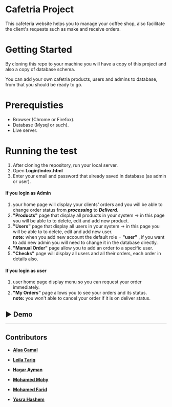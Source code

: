 # Cafetria Project

This cafeteria website helps you to manage your coffee shop, also facilitate the client's requests such as make and receive orders.

# Getting Started

By cloning this repo to your machine you will have a copy of this project and also a copy of database schema.

You can add your own cafetria products, users and admins to database, from that you should be ready to go.

# Prerequisties

- Browser (Chrome or Firefox).
- Database (Mysql or such).
- Live server.

# Running the test

1. After cloning the repository, run your local server.<br />
2. Open **Login/index.html** <br />
3. Enter your email and password that already saved in database (as admin or user).

#### If you login as Admin

1.  your home page will display your clients' orders and you will be able to change order status from **_processing_** to **_Deliverd_**.<br />
2.  **"Products"** page that display all products in your system -> in this page you will be able to to delete, edit and add new product.<br />
3.  **"Users"** page that display all users in your system -> in this page you will be able to to delete, edit and add new user.<br />
    **note:** when you add new account the default role = **"user"** , if you want to add new admin you will need to change it in the database directly.
4.  **"Manual Order"** page allow you to add an order to a specific user.<br />
5.  **"Checks"** page will display all users and all their orders, each order in details also.

#### If you login as user

1. user home page display menu so you can request your order immediately.<br />
2. **"My Orders"** page allows you to see your orders and its status.<br />
   **note:** you won't able to cancel your order if it is on deliver status.

## ▶️ Demo

<!-- ![demo]() -->

---

## Contributors

- **[Alaa Gamal](https://github.com/alaafat7albab)**

- **[Leila Tariq](https://github.com/leila672)**

- **[Hagar Ayman](https://github.com/HagarFahmy)**

- **[Mohamed Mohy](https://github.com/Mohy-dev)**

- **[Mohamed Farid](https://github.com/mohamedfarid14)**

- **[Yosra Hashem](https://github.com/yosra-hashem)**
